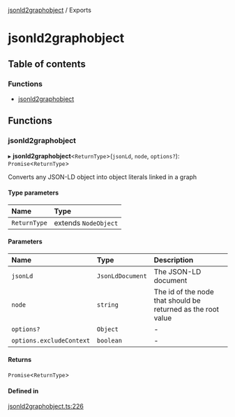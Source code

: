 [jsonld2graphobject](README.md) / Exports

# jsonld2graphobject

## Table of contents

### Functions

- [jsonld2graphobject](modules.md#jsonld2graphobject)

## Functions

### jsonld2graphobject

▸ **jsonld2graphobject**<`ReturnType`\>(`jsonLd`, `node`, `options?`): `Promise`<`ReturnType`\>

Converts any JSON-LD object into object literals linked in a graph

#### Type parameters

| Name | Type |
| :------ | :------ |
| `ReturnType` | extends `NodeObject` |

#### Parameters

| Name | Type | Description |
| :------ | :------ | :------ |
| `jsonLd` | `JsonLdDocument` | The JSON-LD document |
| `node` | `string` | The id of the node that should be returned as the root value |
| `options?` | `Object` | - |
| `options.excludeContext` | `boolean` | - |

#### Returns

`Promise`<`ReturnType`\>

#### Defined in

[jsonld2graphobject.ts:226](https://github.com/o-development/jsonld2graphobject/blob/5c194a1/lib/jsonld2graphobject.ts#L226)
